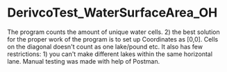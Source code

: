# DerivcoTest_WaterSurfaceArea_OH
The program counts the amount of unique water cells. 2) the best solution for the proper work of the program is to set up Coordinates as [0,0]. Cells on the diagonal doesn't count as one lake/pound etc. It also has few restrictions: 1) you can't make different lakes within the same  horizontal lane.  Manual testing was made with help of Postman.
